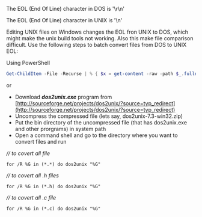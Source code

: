 The EOL (End Of Line) character in DOS is '\r\n'

The EOL (End Of Line) character in UNIX is '\n'

Editing UNIX files on Windows changes the EOL fron UNIX to DOS, which might make the unix build tools not working. Also this make file comparison difficult. Use the following steps to batch convert files from DOS to UNIX EOL:

Using PowerShell
```powershell
Get-ChildItem -File -Recurse | % { $x = get-content -raw -path $_.fullname; $x -replace "`r`n","`n" | set-content -path $_.fullname }
```

or

* Download _**dos2unix.exe**_ program from [http://sourceforge.net/projects/dos2unix/?source=typ_redirect](http://sourceforge.net/projects/dos2unix/?source=typ_redirect) 
* Uncompress the compressed file (lets say, dos2unix-7.3-win32.zip)
* Put the bin directory of the uncompressed file (that has dos2unix.exe and other prorgrams) in system path
* Open a command shell and go to the directory where you want to convert files and run


_// to covert all file_

`for /R %G in (*.*) do dos2unix "%G"`

_// to covert all .h files_

`for /R %G in (*.h) do dos2unix "%G"`

_// to covert all .c file_

`for /R %G in (*.c) do dos2unix "%G"`
